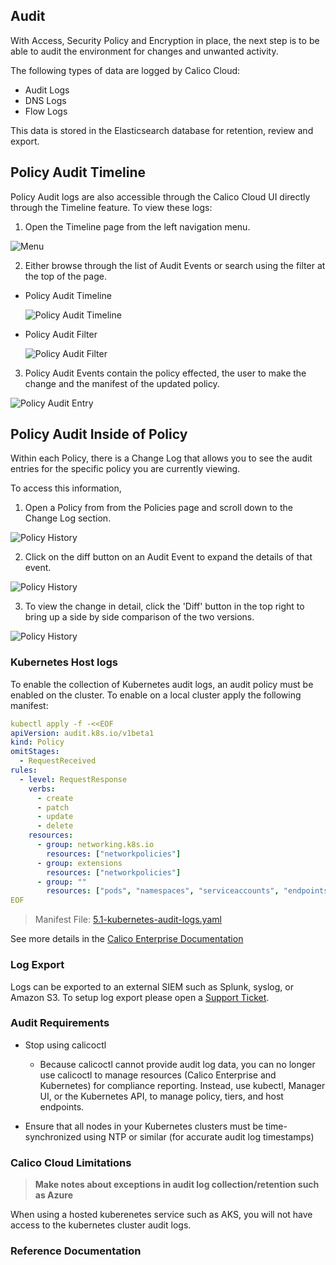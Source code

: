 ## Audit

With Access, Security Policy and Encryption in place, the next step is to be able to audit the environment for changes and unwanted activity.

The following types of data are logged by Calico Cloud:

* Audit Logs
* DNS Logs
* Flow Logs

This data is stored in the Elasticsearch database for retention, review and export.

## Policy Audit Timeline

Policy Audit logs are also accessible through the Calico Cloud UI directly through the Timeline feature.  To view these logs:

1. Open the Timeline page from the left navigation menu.

![Menu](images/menu.png)

2. Either browse through the list of Audit Events or search using the filter at the top of the page.
  * Policy Audit Timeline

    ![Policy Audit Timeline](images/timeline.png)

  * Policy Audit Filter

    ![Policy Audit Filter](images/timeline-filter.png)

3. Policy Audit Events contain the policy effected, the user to make the change and the manifest of the updated policy.

![Policy Audit Entry](images/policy-audit.png)

## Policy Audit Inside of Policy

Within each Policy, there is a Change Log that allows you to see the audit entries for the specific policy you are currently viewing.

To access this information, 

1. Open a Policy from from the Policies page and scroll down to the Change Log section.

![Policy History](images/policy-history.png)

2. Click on the diff button on an Audit Event to expand the details of that event.

![Policy History](images/policy-history-2.png)

3. To view the change in detail, click the 'Diff' button in the top right to bring up a side by side comparison of the two versions.

![Policy History](images/policy-diff.png)


### Kubernetes Host logs

To enable the collection of Kubernetes audit logs, an audit policy must be enabled on the cluster. To enable on a local cluster apply the following manifest:

```yaml
kubectl apply -f -<<EOF
apiVersion: audit.k8s.io/v1beta1
kind: Policy
omitStages:
  - RequestReceived
rules:
  - level: RequestResponse
    verbs:
      - create
      - patch
      - update
      - delete
    resources:
      - group: networking.k8s.io
        resources: ["networkpolicies"]
      - group: extensions
        resources: ["networkpolicies"]
      - group: ""
        resources: ["pods", "namespaces", "serviceaccounts", "endpoints"]
EOF
```
> Manifest File: [5.1-kubernetes-audit-logs.yaml](manifests/5.1-kubernetes-audit-logs.yaml)


See more details in the [Calico Enterprise Documentation](https://docs.tigera.io/visibility/elastic/kube-audit#about-kubernetes-audit-logs)


### Log Export

Logs can be exported to an external SIEM such as Splunk, syslog, or Amazon S3. To setup log export please open a [Support Ticket](https://support.tigera.io/).


### Audit Requirements

- Stop using calicoctl
  - Because calicoctl cannot provide audit log data, you can no longer use calicoctl to manage resources (Calico Enterprise and Kubernetes) for compliance reporting. Instead, use kubectl, Manager UI, or the Kubernetes API, to manage policy, tiers, and host endpoints.

- Ensure that all nodes in your Kubernetes clusters must be time-synchronized using NTP or similar (for accurate audit log timestamps)

### Calico Cloud Limitations
>**Make notes about exceptions in audit log collection/retention such as Azure**

When using a hosted kuberenetes service such as AKS, you will not have access to the kubernetes cluster audit logs.



### Reference Documentation


